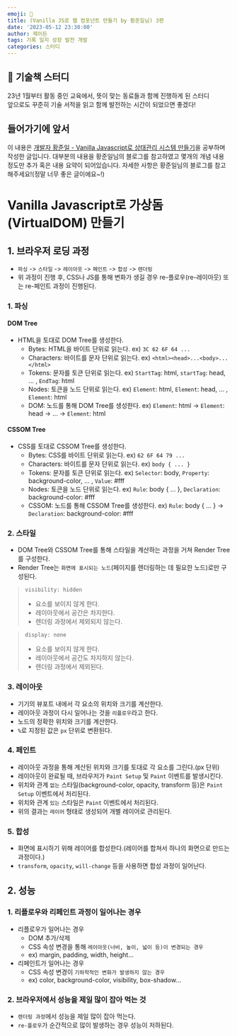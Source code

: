 ```yaml
---
emoji: 🎾
title: (Vanilla JS로 웹 컴포넌트 만들기 by 황준일님) 3편 
date: '2023-05-12 23:30:00'
author: 제이든
tags: 기록 일지 성장 발전 개발
categories: 스터디
---
```


## 🎾 기술책 스터디

23년 1월부터 활동 중인 교육에서, 뜻이 맞는 동료들과 함께 진행하게 된 스터디<br/>
앞으로도 꾸준히 기술 서적을 읽고 함께 발전하는 시간이 되었으면 좋겠다!

## 들어가기에 앞서

이 내용은 [개발자 황준일 - Vanilla Javascript로 상태관리 시스템 만들기](https://junilhwang.github.io/TIL/Javascript/Design/Vanilla-JS-Store/#_7-redux-%E1%84%86%E1%85%A1%E1%86%AB%E1%84%83%E1%85%B3%E1%86%AF%E1%84%80%E1%85%B5)을
공부하며 작성한 글입니다. 대부분의 내용을 황준일님의 블로그를 참고하였고 몇개의 개념 내용 정도만 추가 혹은 내용 요약이 되어있습니다. 자세한 사항은 황준일님의 블로그를 참고해주세요!(정말 너무 좋은 글이에요~!)

# Vanilla Javascript로 가상돔(VirtualDOM) 만들기

## 1. 브라우저 로딩 과정

- `파싱` -> `스타일` -> `레이아웃` -> `페인트` -> `합성` -> `렌더링`
- 위 과정이 진행 후, CSS나 JS를 통해 변화가 생길 경우 re-플로우(re-레이아웃) 또는 re-페인트 과정이 진행된다.

### 1. 파싱

#### DOM Tree

- HTML을 토대로 DOM Tree를 생성한다.
  - Bytes: HTML을 바이트 단위로 읽는다. ex) `3C 62 6F 64 ... `
  - Characters: 바이트를 문자 단위로 읽는다. ex) `<html><head>...<body>...</html>`
  - Tokens: 문자를 토큰 단위로 읽는다. ex) `StartTag`: html, `startTag`: head, ... , `EndTag`: html
  - Nodes: 토큰을 노드 단위로 읽는다. ex) `Element`: html, `Element`: head, ... , `Element`: html
  - DOM: 노드를 통해 DOM Tree를 생성한다. ex) `Element`: html -> `Element`: head -> ... -> `Element`: html

#### CSSOM Tree

- CSS를 토대로 CSSOM Tree를 생성한다.
  - Bytes: CSS를 바이트 단위로 읽는다. ex) `62 6F 64 79 ... `
  - Characters: 바이트를 문자 단위로 읽는다. ex) `body { ... }`
  - Tokens: 문자를 토큰 단위로 읽는다. ex) `Selector`: body, `Property`: background-color, ... , `Value`: #fff
  - Nodes: 토큰을 노드 단위로 읽는다. ex) `Rule`: body { ... }, `Declaration`: background-color: #fff
  - CSSOM: 노드를 통해 CSSOM Tree를 생성한다. ex) `Rule`: body { ... } -> `Declaration`: background-color: #fff

### 2. 스타일

- DOM Tree와 CSSOM Tree를 통해 스타일을 계산하는 과정을 거쳐 Render Tree를 구성한다.
- Render Tree는 `화면에 표시되는 노드`(페이지를 렌더링하는 데 필요한 노드)로만 구성된다.

> `visibility: hidden`
> - 요소를 보이지 않게 한다.
> - 레이아웃에서 공간은 차지한다.
> - 렌더링 과정에서 제외되지 않는다.

> `display: none`
> - 요소를 보이지 않게 한다.
> - 레이아웃에서 공간도 차지하지 않는다.
> - 렌더링 과정에서 제외된다.

### 3. 레이아웃

- 기기의 뷰포트 내에서 각 요소의 위치와 크기를 계산한다.
- 레이아웃 과정이 다시 일어나는 것을 `리플로우`라고 한다.
- 노드의 정확한 위치와 크기를 계산한다.
- `%`로 지정된 값은 `px` 단위로 변환된다.

### 4. 페인트

- 레이아웃 과정을 통해 계산된 위치와 크기를 토대로 각 요소를 그린다.(px 단위)
- 레이아웃이 완료될 때, 브라우저가 `Paint Setup` 및 `Paint` 이벤트를 발생시킨다.
- 위치와 관계 `없는` 스타일(background-color, opacity, transform 등)은 `Paint Setup` 이벤트에서 처리된다.
- 위치와 관계 `있는` 스타일은 `Paint` 이벤트에서 처리된다.
- 위의 결과는 `레이어` 형태로 생성되어 개별 레이어로 관리된다.

### 5. 합성

- 화면에 표시하기 위해 레이어를 합성한다.(레이어를 합쳐서 하나의 화면으로 만드는 과정이다.)
- `transform`, `opacity`, `will-change` 등을 사용하면 합성 과정이 일어난다.

## 2. 성능 

### 1. 리플로우와 리페인트 과정이 일어나는 경우

- 리플로우가 일어나는 경우
  - DOM 추가/삭제
  - CSS 속성 변경을 통해 `레이아웃(너비, 높이, 넓이 등)이 변경되는 경우`
  - ex) margin, padding, width, height...
- 리페인트가 일어나는 경우
  - CSS 속성 변경이 `기하학적인 변화가 발생하지 않는 경우`
  - ex) color, background-color, visibility, box-shadow...

### 2. 브라우저에서 성능을 제일 많이 잡아 먹는 것

- `렌더링 과정`에서 성능을 제일 많이 잡아 먹는다.
- `re-플로우`가 순간적으로 많이 발생하는 경우 성능이 저하된다.